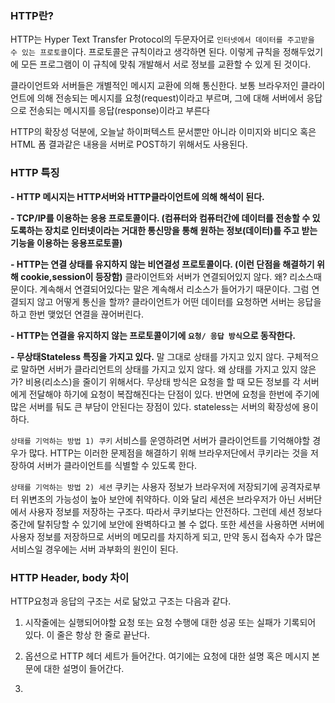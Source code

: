 ### HTTP란?

HTTP는 Hyper Text Transfer Protocol의 두문자어로 `인터넷에서 데이터를 주고받을 수 있는 프로토콜`이다.
프로토콜은 규칙이라고 생각하면 된다. 이렇게 규칙을 정해두었기에 모든 프로그램이 이 규칙에 맞춰 개발해서 서로 정보를 교환할 수 있게 된 것이다.

클라이언트와 서버들은 개별적인 메시지 교환에 의해 통신한다. 보통 브라우저인 클라이언트에 의해 전송되는 메시지를 요청(request)이라고 부르며,
그에 대해 서버에서 응답으로 전송되는 메시지를 응답(response)이라고 부른다

HTTP의 확장성 덕분에, 오늘날 하이퍼텍스트 문서뿐만 아니라 이미지와 비디오 혹은 HTML 폼 결과같은 내용을 서버로 POST하기 위해서도 사용된다.


### HTTP 특징
**- HTTP 메시지는 HTTP서버와 HTTP클라이언트에 의해 해석이 된다.**

**- TCP/IP를 이용하는 응용 프로토콜이다. (컴퓨터와 컴퓨터간에 데이터를 전송할 수 있도록하는 장치로 인터넷이라는 거대한 통신망을 통해 원하는 정보(데이터)를 주고 받는 기능을 이용하는 응용프로토콜)**

**- HTTP는 연결 상태를 유지하지 않는 비연결성 프로토콜이다. (이런 단점을 해결하기 위해 cookie,session이 등장함)**
클라이언트와 서버가 연결되어있지 않다. 왜? 리소스때문이다. 계속해서 연결되어있다는 말은 계속해서 리소스가 들어가기 때문이다.
그럼 연결되지 않고 어떻게 통신을 할까?
클라이언트가 어떤 데이터를 요청하면 서버는 응답을 하고 한번 맺었던 연결을 끊어버린다.

**- HTTP는 연결을 유지하지 않는 프로토콜이기에 `요청/ 응답 방식`으로 동작한다.**

**- 무상태Stateless 특징을 가지고 있다.**
말 그대로 상태를 가지고 있지 않다. 구체적으로 말하면 서버가 클라리언트의 상태를 가지고 있지 않다.
왜 상태를 가지고 있지 않은가? 비용(리소스)을 줄이기 위해서다.
무상태 방식은 요청을 할 때 모든 정보를 각 서버에게 전달해야 하기에 요청이 복잡해진다는 단점이 있다.
반면에 요청을 한번에 주기에 많은 서버를 둬도 큰 부담이 안된다는 장점이 있다.
stateless는 서버의 확장성에 용이하다.

`상태를 기억하는 방법 1) 쿠키`
서비스를 운영하려면 서버가 클라이언트를 기억해야할 경우가 많다. HTTP는 이러한 문제점을 해결하기 위해 브라우저단에서 쿠키라는 것을 저장하여 서버가 클라이언트를 식별할 수 있도록 한다.

`상태를 기억하는 방법 2) 세션`
쿠키는 사용자 정보가 브라우저에 저장되기에 공격자로부터 위변조의 가능성이 높아 보안에 취약하다.
이와 달리 세션은 브라우저가 아닌 서버단에서 사용자 정보를 저장하는 구조다.
따라서 쿠키보다는 안전하다.
그런데 세션 정보다 중간에 탈취당할 수 있기에 보안에 완벽하다고 볼 수 없다.
또한 세션을 사용하면 서버에 사용자 정보를 저장하므로 서버의 메모리를 차지하게 되고, 만약 동시 접속자 수가 많은 서비스일 경우에는 서버 과부화의 원인이 된다.


### HTTP Header, body 차이

HTTP요청과 응답의 구조는 서로 닮았고 구조는 다음과 같다.

1) 시작줄에는 실행되어야할 요청 또는 요청 수행에 대한 성공 또는 실패가 기록되어 있다. 이 줄은 항상 한 줄로 끝난다.

2) 옵션으로 HTTP 헤더 세트가 들어간다. 여기에는 요청에 대한 설명 혹은 메시지 본문에 대한 설명이 들어간다.

3) 
